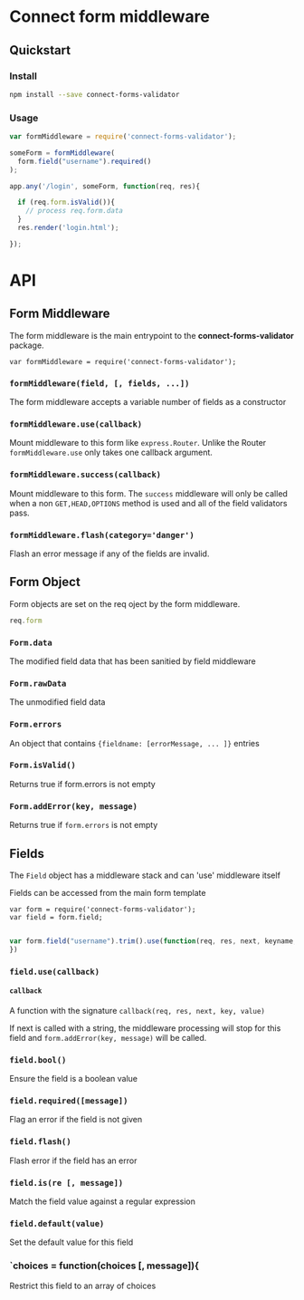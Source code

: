 # Connect form middleware

## Quickstart

### Install
```sh
npm install --save connect-forms-validator
```

### Usage

```js
var formMiddleware = require('connect-forms-validator');

someForm = formMiddleware(
  form.field("username").required()
);

app.any('/login', someForm, function(req, res){

  if (req.form.isValid()){
  	// process req.form.data
  }
  res.render('login.html');

});

```


# API

## Form Middleware

The form middleware is the main entrypoint to the **connect-forms-validator** package.

```
var formMiddleware = require('connect-forms-validator');
```

### `formMiddleware(field, [, fields, ...])`

The form middleware accepts a variable number of fields as a constructor

### `formMiddleware.use(callback)`

Mount middleware to this form like `express.Router`.
Unlike the Router `formMiddleware.use` only takes one callback argument.

### `formMiddleware.success(callback)`

Mount middleware to this form. The `success` middleware will only be called when a non `GET,HEAD,OPTIONS` method is used and all of the field validators pass.

### `formMiddleware.flash(category='danger')`

Flash an error message if any of the fields are invalid.

## Form Object

Form objects are set on the req oject by the form middleware.

```js
req.form
```

### `Form.data`

The modified field data that has been sanitied by field middleware

### `Form.rawData`

The unmodified field data

### `Form.errors`

An object that contains `{fieldname: [errorMessage, ... ]}` entries

### `Form.isValid()`

Returns true if form.errors is not empty

### `Form.addError(key, message)`

Returns true if `form.errors` is not empty


## Fields


The `Field` object has a middleware stack and can 'use' middleware itself

Fields can be accessed from the main form template

```
var form = require('connect-forms-validator');
var field = form.field;
```


```js

var form.field("username").trim().use(function(req, res, next, keyname, value){
})

```

### `field.use(callback)`

#### `callback`

A function with the signature `callback(req, res, next, key, value)`

If next is called with a string,
the middleware processing will stop for this field and  `form.addError(key, message)` will be called.


### `field.bool()`

Ensure the field is a boolean value

### `field.required([message])`

Flag an error if the field is not given

### `field.flash()`

Flash error if the field has an error

### `field.is(re [, message])`

Match the field value against a regular expression

### `field.default(value)`

Set the default value for this field

### `choices = function(choices [, message]){

Restrict this field to an array of choices




